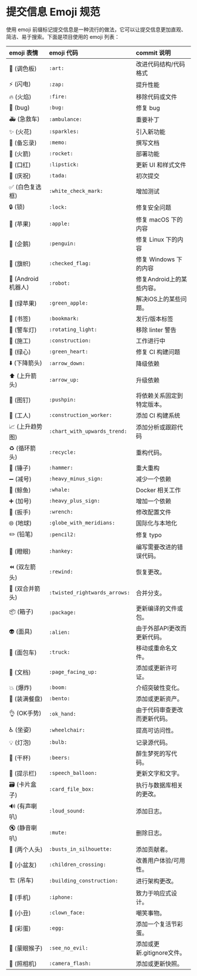 # 提交信息 Emoji 规范

使用 emoji 前缀标记提交信息是一种流行的做法，它可以让提交信息更加直观、简洁、易于搜索。下面是项目使用的 emoji 列表：

| emoji 表情                            | emoji 代码                      | commit 说明                  |
|:------------------------------------|:------------------------------| :--------------------------- |
| :art: (调色板)                         | `:art:`                       | 改进代码结构/代码格式        |
| :zap: (闪电)                          | `:zap:`                       | 提升性能                     |
| :fire: (火焰)                         | `:fire:`                      | 移除代码或文件               |
| :bug: (bug)                         | `:bug:`                       | 修复 bug                     |
| :ambulance: (急救车)                   | `:ambulance:`                 | 重要补丁                     |
| :sparkles: (火花)                     | `:sparkles:`                  | 引入新功能                   |
| :memo: (备忘录)                        | `:memo:`                      | 撰写文档                     |
| :rocket: (火箭)                       | `:rocket:`                    | 部署功能                     |
| :lipstick: (口红)                     | `:lipstick:`                  | 更新 UI 和样式文件           |
| :tada: (庆祝)                         | `:tada:`                      | 初次提交                     |
| :white_check_mark: (白色复选框)          | `:white_check_mark:`          | 增加测试                     |
| :lock: (锁)                          | `:lock:`                      | 修复安全问题                 |
| :apple: (苹果)                        | `:apple:`                     | 修复 macOS 下的内容          |
| :penguin: (企鹅)                      | `:penguin:`                   | 修复 Linux 下的内容          |
| :checkered_flag: (旗帜)               | `:checked_flag:`              | 修复 Windows 下的内容        |
| :robot: (Android机器人)                | `:robot:`                     | 修复Android上的某些内容。    |
| :green_apple: (绿苹果)                 | `:green_apple:`               | 解决iOS上的某些问题。        |
| :bookmark: (书签)                     | `:bookmark:`                  | 发行/版本标签                |
| :rotating_light: (警车灯)              | `:rotating_light:`            | 移除 linter 警告             |
| :construction: (施工)                 | `:construction:`              | 工作进行中                   |
| :green_heart: (绿心)                  | `:green_heart:`               | 修复 CI 构建问题             |
| :arrow_down: (下降箭头)                 | `:arrow_down:`                | 降级依赖                     |
| :arrow_up: (上升箭头)                   | `:arrow_up:`                  | 升级依赖                     |
| :pushpin: (图钉)                      | `:pushpin:`                   | 将依赖关系固定到特定版本。   |
| :construction_worker: (工人)          | `:construction_worker:`       | 添加 CI 构建系统             |
| :chart_with_upwards_trend: (上升趋势图)  | `:chart_with_upwards_trend:`  | 添加分析或跟踪代码           |
| :recycle: (循环箭头)                    | `:recycle:`                   | 重构代码。                   |
| :hammer: (锤子)                       | `:hammer:`                    | 重大重构                     |
| :heavy_minus_sign: (减号)             | `:heavy_minus_sign:`          | 减少一个依赖                 |
| :whale: (鲸鱼)                        | `:whale:`                     | Docker 相关工作              |
| :heavy_plus_sign: (加号)              | `:heavy_plus_sign:`           | 增加一个依赖                 |
| :wrench: (扳手)                       | `:wrench:`                    | 修改配置文件                 |
| :globe_with_meridians: (地球)         | `:globe_with_meridians:`      | 国际化与本地化               |
| :pencil2: (铅笔)                      | `:pencil2:`                   | 修复 typo                    |
| :hankey: (瞪眼)                       | `:hankey:`                    | 编写需要改进的错误代码。     |
| :rewind: (双左箭头)                     | `:rewind:`                    | 恢复更改。                   |
| :twisted_rightwards_arrows: (双合并箭头) | `:twisted_rightwards_arrows:` | 合并分支。                   |
| :package: (箱子)                      | `:package:`                   | 更新编译的文件或包。         |
| :alien: (面具)                        | `:alien:`                     | 由于外部API更改而更新代码。  |
| :truck: (面包车)                       | `:truck:`                     | 移动或重命名文件。           |
| :page_facing_up: (文档)               | `:page_facing_up:`            | 添加或更新许可证。           |
| :boom: (爆炸)                         | `:boom:`                      | 介绍突破性变化。             |
| :bento: (装满餐盘)                      | `:bento:`                     | 添加或更新资产。             |
| :ok_hand: (OK手势)                    | `:ok_hand:`                   | 由于代码审查更改而更新代码。 |
| :wheelchair: (坐姿)                   | `:wheelchair:`                | 提高可访问性。               |
| :bulb: (灯泡)                         | `:bulb:`                      | 记录源代码。                 |
| :beers: (干杯)                        | `:beers:`                     | 醉生梦死的写代码。           |
| :speech_balloon: (提示栏)              | `:speech_balloon:`            | 更新文字和文字。             |
| :card_file_box: (卡片盒子)              | `:card_file_box:`             | 执行与数据库相关的更改。     |
| :loud_sound: (有声喇叭)                 | `:loud_sound:`                | 添加日志。                   |
| :mute: (静音喇叭)                       | `:mute:`                      | 删除日志。                   |
| :busts_in_silhouette: (两个人头)        | `:busts_in_silhouette:`       | 添加贡献者。                 |
| :children_crossing: (小盆友)           | `:children_crossing:`         | 改善用户体验/可用性。        |
| :building_construction: (吊车)        | `:building_construction:`     | 进行架构更改。               |
| :iphone: (手机)                       | `:iphone:`                    | 致力于响应式设计。           |
| :clown_face: (小丑)                   | `:clown_face:`                | 嘲笑事物。                   |
| :egg: (彩蛋)                          | `:egg:`                       | 添加一个复活节彩蛋。         |
| :see_no_evil: (蒙眼猴子)                | `:see_no_evil:`               | 添加或更新.gitignore文件。   |
| :camera_flash: (照相机)                | `:camera_flash:`              | 添加或更新快照。             |